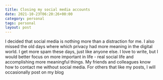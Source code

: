 ```yaml
---
title: Closing my social media accounts
date: 2021-10-23T06:20:26+00:00
category: personal
tags: personal
layout: post
---
```

 
I decided that social media is nothing more than a distraction for me. I also missed the old days where which privacy had more meaning in the digital world. I get more spam these days, just like anyone else. I love to write, but I would better focus on more important in life - real social life and accomplishing more meaningful things. My friends and colleagues know how to contact me without social media. For others that like my posts, I will occasionally post on my blog 
